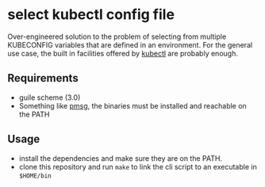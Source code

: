 select kubectl config file
==================================

Over-engineered solution to the problem of selecting from multiple KUBECONFIG
variables that are defined in an environment. For the general use case, the
built in facilities offered by [kubectl](https://kubernetes.io/docs/concepts/configuration/organize-cluster-access-kubeconfig/) are probably enough.


## Requirements

+ guile scheme (3.0)
+ Something like
  [pmsg](https://github.com/adammccartney/cscratch/tree/main/adlpi), the
  binaries must be installed and reachable on the PATH


## Usage

+ install the dependencies and make sure they are on the PATH.
+ clone this repository and run `make` to link the cli script to an executable in `$HOME/bin`
